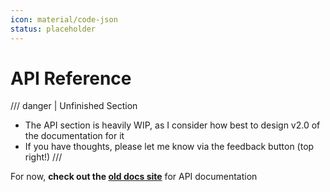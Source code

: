 ```yaml
---
icon: material/code-json
status: placeholder
---
```


# API Reference

/// danger | Unfinished Section
- The API section is heavily WIP, as I consider how best to design v2.0 of the documentation for it
- If you have thoughts, please let me know via the feedback button (top right!)
///

For now, **check out the [old docs site](https://old.docs.helixgame.com/docs/scripting-reference/glossary/basic-types)** for API documentation
